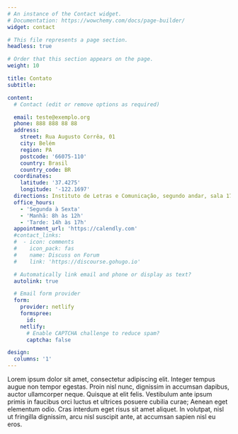 ```yaml
---
# An instance of the Contact widget.
# Documentation: https://wowchemy.com/docs/page-builder/
widget: contact

# This file represents a page section.
headless: true

# Order that this section appears on the page.
weight: 10

title: Contato
subtitle:

content:
  # Contact (edit or remove options as required)

  email: teste@exemplo.org
  phone: 888 888 88 88
  address:
    street: Rua Augusto Corrêa, 01
    city: Belém
    region: PA
    postcode: '66075-110'
    country: Brasil
    country_code: BR
  coordinates:
    latitude: '37.4275'
    longitude: '-122.1697'
  directions: Instituto de Letras e Comunicação, segundo andar, sala 17
  office_hours:
    - 'Segunda à Sexta'
    - 'Manhã: 8h às 12h'
    - 'Tarde: 14h às 17h'
  appointment_url: 'https://calendly.com'
  #contact_links:
  #  - icon: comments
  #    icon_pack: fas
  #    name: Discuss on Forum
  #    link: 'https://discourse.gohugo.io'

  # Automatically link email and phone or display as text?
  autolink: true

  # Email form provider
  form:
    provider: netlify
    formspree:
      id:
    netlify:
      # Enable CAPTCHA challenge to reduce spam?
      captcha: false

design:
  columns: '1'
---
```


Lorem ipsum dolor sit amet, consectetur adipiscing elit. Integer tempus augue non tempor egestas. Proin nisl nunc, dignissim in accumsan dapibus, auctor ullamcorper neque. Quisque at elit felis. Vestibulum ante ipsum primis in faucibus orci luctus et ultrices posuere cubilia curae; Aenean eget elementum odio. Cras interdum eget risus sit amet aliquet. In volutpat, nisl ut fringilla dignissim, arcu nisl suscipit ante, at accumsan sapien nisl eu eros.
